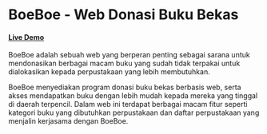 # BoeBoe - Web Donasi Buku Bekas

#### <a href="#"><p>Live Demo</p></a>

BoeBoe adalah sebuah web yang berperan penting sebagai sarana untuk mendonasikan berbagai macam buku yang sudah tidak terpakai untuk dialokasikan kepada perpustakaan yang lebih membutuhkan.

BoeBoe menyediakan program donasi buku bekas berbasis web, serta akses mendapatkan buku dengan lebih mudah kepada mereka yang tinggal di daerah terpencil. Dalam web ini terdapat berbagai macam fitur seperti kategori buku yang dibutuhkan perpustakaan dan daftar perpustakaan yang menjalin kerjasama dengan BoeBoe.
